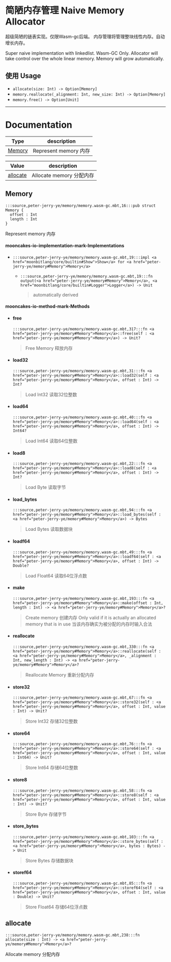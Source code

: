 # 简陋内存管理 Naive Memory Allocator 

超级简陋的链表实现。仅限Wasm-gc后端。
内存管理将管理整块线性内存。自动增长内存。

Super naive implementation with linkedlist. Wasm-GC Only.
Allocator will take control over the whole linear memory. Memory will grow automatically.

## 使用 Usage

- `allocate(size: Int) -> Option[Memory]`
- `memory.reallocate(_alignment: Int, new_size: Int) -> Option[Memory]`
- `memory.free() -> Option[Unit]`
---
# Documentation
|Type|description|
|---|---|
|[Memory](#Memory)| Represent memory 内存|

|Value|description|
|---|---|
|[allocate](#allocate)| Allocate memory 分配内存|

## Memory

```moonbit
:::source,peter-jerry-ye/memory/memory.wasm-gc.mbt,16:::pub struct Memory {
  offset : Int
  length : Int
}
```
 Represent memory 内存

#### mooncakes-io-implementation-mark-Implementations
- ```moonbit
  :::source,peter-jerry-ye/memory/memory.wasm-gc.mbt,19:::impl <a href="moonbitlang/core/builtin#Show">Show</a> for <a href="peter-jerry-ye/memory#Memory">Memory</a>
  ```
  > 
  * ```moonbit
    :::source,peter-jerry-ye/memory/memory.wasm-gc.mbt,19:::fn output(<a href="peter-jerry-ye/memory#Memory">Memory</a>, <a href="moonbitlang/core/builtin#Logger">Logger</a>) -> Unit
    ```
    > automatically derived

#### mooncakes-io-method-mark-Methods
- #### free
  ```moonbit
  :::source,peter-jerry-ye/memory/memory.wasm-gc.mbt,317:::fn <a href="peter-jerry-ye/memory#Memory">Memory</a>::free(self : <a href="peter-jerry-ye/memory#Memory">Memory</a>) -> Unit?
  ```
  >  Free Memory 释放内存
- #### load32
  ```moonbit
  :::source,peter-jerry-ye/memory/memory.wasm-gc.mbt,31:::fn <a href="peter-jerry-ye/memory#Memory">Memory</a>::load32(self : <a href="peter-jerry-ye/memory#Memory">Memory</a>, offset : Int) -> Int?
  ```
  >  Load Int32 读取32位整数
- #### load64
  ```moonbit
  :::source,peter-jerry-ye/memory/memory.wasm-gc.mbt,40:::fn <a href="peter-jerry-ye/memory#Memory">Memory</a>::load64(self : <a href="peter-jerry-ye/memory#Memory">Memory</a>, offset : Int) -> Int64?
  ```
  >  Load Int64 读取64位整数
- #### load8
  ```moonbit
  :::source,peter-jerry-ye/memory/memory.wasm-gc.mbt,22:::fn <a href="peter-jerry-ye/memory#Memory">Memory</a>::load8(self : <a href="peter-jerry-ye/memory#Memory">Memory</a>, offset : Int) -> Int?
  ```
  >  Load Byte 读取字节
- #### load\_bytes
  ```moonbit
  :::source,peter-jerry-ye/memory/memory.wasm-gc.mbt,94:::fn <a href="peter-jerry-ye/memory#Memory">Memory</a>::load_bytes(self : <a href="peter-jerry-ye/memory#Memory">Memory</a>) -> Bytes
  ```
  >  Load Bytes 读取数据块
- #### loadf64
  ```moonbit
  :::source,peter-jerry-ye/memory/memory.wasm-gc.mbt,49:::fn <a href="peter-jerry-ye/memory#Memory">Memory</a>::loadf64(self : <a href="peter-jerry-ye/memory#Memory">Memory</a>, offset : Int) -> Double?
  ```
  >  Load Float64 读取64位浮点数
- #### make
  ```moonbit
  :::source,peter-jerry-ye/memory/memory.wasm-gc.mbt,193:::fn <a href="peter-jerry-ye/memory#Memory">Memory</a>::make(offset : Int, length : Int) -> <a href="peter-jerry-ye/memory#Memory">Memory</a>?
  ```
  >  Create memory 创建内存
  > Only valid if it is actually an allocated memory that is in use
  > 当该内存确实为被分配的内存时输入合法
- #### reallocate
  ```moonbit
  :::source,peter-jerry-ye/memory/memory.wasm-gc.mbt,330:::fn <a href="peter-jerry-ye/memory#Memory">Memory</a>::reallocate(self : <a href="peter-jerry-ye/memory#Memory">Memory</a>, _alignment : Int, new_length : Int) -> <a href="peter-jerry-ye/memory#Memory">Memory</a>?
  ```
  >  Reallocate Memory 重新分配内存
- #### store32
  ```moonbit
  :::source,peter-jerry-ye/memory/memory.wasm-gc.mbt,67:::fn <a href="peter-jerry-ye/memory#Memory">Memory</a>::store32(self : <a href="peter-jerry-ye/memory#Memory">Memory</a>, offset : Int, value : Int) -> Unit?
  ```
  >  Store Int32 存储32位整数
- #### store64
  ```moonbit
  :::source,peter-jerry-ye/memory/memory.wasm-gc.mbt,76:::fn <a href="peter-jerry-ye/memory#Memory">Memory</a>::store64(self : <a href="peter-jerry-ye/memory#Memory">Memory</a>, offset : Int, value : Int64) -> Unit?
  ```
  >  Store Int64 存储64位整数
- #### store8
  ```moonbit
  :::source,peter-jerry-ye/memory/memory.wasm-gc.mbt,58:::fn <a href="peter-jerry-ye/memory#Memory">Memory</a>::store8(self : <a href="peter-jerry-ye/memory#Memory">Memory</a>, offset : Int, value : Int) -> Unit?
  ```
  >  Store Byte 存储字节
- #### store\_bytes
  ```moonbit
  :::source,peter-jerry-ye/memory/memory.wasm-gc.mbt,103:::fn <a href="peter-jerry-ye/memory#Memory">Memory</a>::store_bytes(self : <a href="peter-jerry-ye/memory#Memory">Memory</a>, bytes : Bytes) -> Unit
  ```
  >  Store Bytes 存储数据块
- #### storef64
  ```moonbit
  :::source,peter-jerry-ye/memory/memory.wasm-gc.mbt,85:::fn <a href="peter-jerry-ye/memory#Memory">Memory</a>::storef64(self : <a href="peter-jerry-ye/memory#Memory">Memory</a>, offset : Int, value : Double) -> Unit?
  ```
  >  Store Float64 存储64位浮点数

## allocate

```moonbit
:::source,peter-jerry-ye/memory/memory.wasm-gc.mbt,238:::fn allocate(size : Int) -> <a href="peter-jerry-ye/memory#Memory">Memory</a>?
```
 Allocate memory 分配内存
